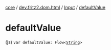[core](../../index.md) / [dev.fritz2.dom.html](../index.md) / [Input](index.md) / [defaultValue](./default-value.md)

# defaultValue

(js) `var defaultValue: Flow<`[`String`](https://kotlinlang.org/api/latest/jvm/stdlib/kotlin/-string/index.html)`>`